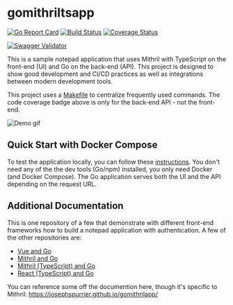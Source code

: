 # gomithriltsapp

[![Go Report Card](https://goreportcard.com/badge/github.com/josephspurrier/gomithriltsapp)](https://goreportcard.com/report/github.com/josephspurrier/gomithriltsapp)
[![Build Status](https://travis-ci.org/josephspurrier/gomithriltsapp.svg)](https://travis-ci.org/josephspurrier/gomithriltsapp)
[![Coverage Status](https://coveralls.io/repos/github/josephspurrier/gomithriltsapp/badge.svg?branch=master&timestamp=20200313-01)](https://coveralls.io/github/josephspurrier/gomithriltsapp?branch=master)

[![Swagger Validator](https://online.swagger.io/validator?url=https://raw.githubusercontent.com/josephspurrier/gomithriltsapp/master/src/app/ui/static/swagger.json)](https://petstore.swagger.io/?url=https://raw.githubusercontent.com/josephspurrier/gomithriltsapp/master/src/app/ui/static/swagger.json)

This is a sample notepad application that uses Mithril with TypeScript on the front-end (UI) and Go on the back-end (API). This project is designed to show good development and CI/CD practices as well as integrations between modern development tools.

This project uses a [Makefile](Makefile) to centralize frequently used commands. The code coverage badge above is only for the back-end API - not the front-end.

![Demo gif](https://user-images.githubusercontent.com/2394539/76177148-ac753e00-6189-11ea-963b-bff38b29e8ed.gif)

## Quick Start with Docker Compose

To test the application locally, you can follow these [instructions](https://josephspurrier.github.io/gomithrilapp/docs/tutorial/run-locally). You don't need any of the the dev tools (Go/npm) installed, you only need Docker (and Docker Compose). The Go application serves both the UI and the API depending on the request URL.

## Additional Documentation

This is one repository of a few that demonstrate with different front-end frameworks how to build a notepad application with authentication. A few of the other repositories are:

- [Vue and Go](https://github.com/josephspurrier/govueapp)
- [Mithril and Go](https://github.com/josephspurrier/gomithrilapp)
- [Mithril (TypeScript) and Go](https://github.com/josephspurrier/gomithriltsapp)
- [React (TypeScript) and Go](https://github.com/josephspurrier/goreactapp)

You can reference some off the documention here, though it's specific to Mithril:
https://josephspurrier.github.io/gomithrilapp/